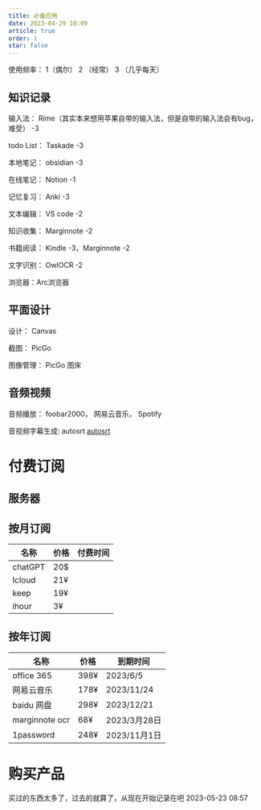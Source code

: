 ```yaml
---
title: 必备应用
date: 2023-04-29 10:09
article: true
order: 1
star: false
---
```


使用频率： 1（偶尔） 2 （经常） 3 （几乎每天）

## 知识记录

输入法： Rime（其实本来想用苹果自带的输入法，但是自带的输入法会有bug，难受） -3

todo List： Taskade -3

本地笔记： obsidian -3

在线笔记： Notion -1

记忆复习： Anki -3

文本编辑： VS code -2

知识收集： Marginnote -2

书籍阅读： Kindle -3，Marginnote -2

文字识别： OwlOCR -2

浏览器：Arc浏览器

## 平面设计
设计： Canvas

截图： PicGo

图像管理： PicGo 图床

## 音频视频
音频播放： foobar2000， 网易云音乐， Spotify

音视频字幕生成:  autosrt [autosrt](https://github.com/botbahlul/autosrt)




# 付费订阅
## 服务器

## 按月订阅
| 名称    | 价格 | 付费时间 |
| ------- | ---- | -------- |
| chatGPT | 20$  |          |
| Icloud  | 21¥  |          |
| keep    | 19¥  |          |
| ihour   | 3¥   |          |


## 按年订阅
| 名称           | 价格 | 到期时间     |
| -------------- | ---- | ------------ |
| office 365     | 398¥ | 2023/6/5             |
| 网易云音乐     | 178¥ | 2023/11/24   |
| baidu 网盘     | 298¥ | 2023/12/21   |
| marginnote ocr | 68¥  | 2023/3月28日 |
| 1password      | 248¥ | 2023/11月1日 |


# 购买产品
买过的东西太多了，过去的就算了，从现在开始记录在吧
2023-05-23 08:57

